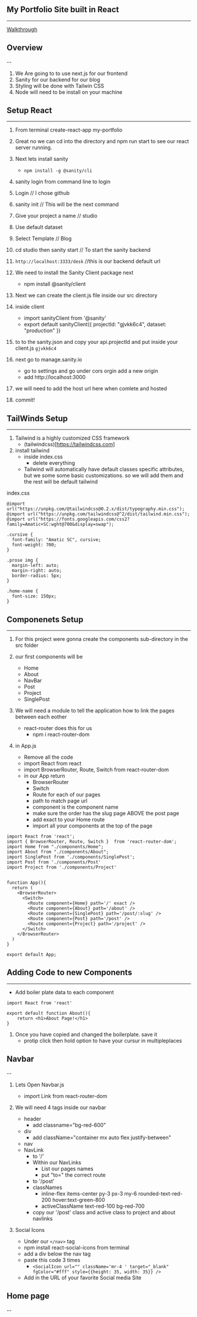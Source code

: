 ## My Portfolio Site built in React
---

[Walkthrough](https://www.youtube.com/watch?v=NO7_jgzVgbc)

## Overview
--

1. We Are going to to use next.js for our frontend
2. Sanity for our backend for our blog
3. Styling will be done with Tailwin CSS
4. Node will need to be install on your machine

## Setup React
---

1. From terminal create-react-app my-portfolio
2. Great no we can cd into the directory and npm run start to see our react server running.
3. Next lets install sanity
    - ``npm install -g @sanity/cli``
4. sanity login from command line to login
5. Login // I chose github
6. sanity init // This will be the next command
7. Give your project a name // studio
8. Use default dataset
9. Select Template // Blog
10. cd studio then sanity start // To start the sanity backend
11. ``http://localhost:3333/desk`` //this is our backend default url


12. We need to install the Sanity Client package next 
    - npm install @sanity/client

13. Next we can create the client.js file inside our src directory
14. inside client
    - import sanityClient from '@sanity'
    - export default sanityClient({
    projectId: "gjvkk6c4",
    dataset: "production"
})
15. to to the sanity.json and copy your api.projectId and put inside your client.js ``gjvkk6c4``
16. next go to manage.sanity.io
    - go to settings and go under cors orgin add a new origin
    - add http://localhost:3000
17. we will need to add the host url here when comlete and hosted
18. commit!

## TailWinds Setup
---

1. Tailwind is a highly customized CSS framework
    - (tailwindcss)[https://tailwindcss.com]
2. install tailwind
    - inside index.css 
        - delete everything
    - Tailwind will automatically have default classes specific attributes, but we some some basic customizations. so we will add them and the rest will be default tailwind

 index.css   
```
@import url("https://unpkg.com/@tailwindcss@0.2.x/dist/typography.min.css");
@import url("https://unpkg.com/tailwindcss@^2/dist/tailwind.min.css");
@import url("https://fonts.googleapis.com/css2?family=Amatic+SC:wght@700&display=swap");

.cursive {
  font-family: "Amatic SC", cursive;
  font-weight: 700;
}

.prose img {
  margin-left: auto;
  margin-right: auto;
  border-radius: 5px;
}

.home-name {
  font-size: 150px;
}
```


## Componenets Setup
---

1. For this project were gonna create the components sub-directory in the src folder
2. our first components will be
    - Home
    - About
    - NavBar
    - Post
    - Project
    - SinglePost

3. We will need a module to tell the application how to link the pages between each eother
    - react-router does this for us
        - npm i react-router-dom

4. in App.js
    - Remove all the code
    - import React from react
    - import BrowserRouter, Route, Switch from react-router-dom
    - in our App return
        - BrowserRouter
        - Switch
        - Route for each of our pages
        - path to match page url
        - component is the component name
        - make sure the order has the slug page ABOVE the post page
        - add exact to your Home route
        - import all your components at the top of the page

```
import React from 'react';
import { BrowserRouter, Route, Switch }  from 'react-router-dom';
import Home from "./components/Home";
import About from "./components/About";
import SinglePost from './components/SinglePost';
import Post from './components/Post'
import Project from './components/Project'


function App(){
  return (
    <BrowserRouter>
      <Switch>
        <Route component={Home} path='/' exact />
        <Route component={About} path='/about' />
        <Route component={SinglePost} path='/post/:slug' />
        <Route component={Post} path='/post' />
        <Route component={Project} path='/project' />
      </Switch>
    </BrowserRouter>
  )
}

export default App;
```


## Adding Code to new Components
---

- Add boiler plate data to each component

```
import React from 'react'

export default function About(){
    return <h1>About Page!</h1>
}
```

1. Once you have copied and changed the boilerplate. save it
    * protip click then hold option to have your cursur in multipleplaces


## Navbar
--

1. Lets Open Navbar.js
    - import Link from react-router-dom

2. We will need 4 tags inside our navbar
    - header
        - add classname="bg-red-600"
    - div
        - add className="container mx auto flex justify-between"
    - nav
    - NavLink
        - to '/'
        - Within our NavLinks
            - List our pages names
            - put "to=" the correct route
        - to '/post'
        - classNames
            - inline-flex items-center py-3 px-3 my-6 rounded-text-red-200 hover:text-green-800
            - activeClassName text-red-100 bg-red-700
        - copy our '/post' class and active class to project and about navlinks

3. Social Icons
    - Under our ``</nav>`` tag
    - npm install react-social-icons from terminal
    - add a div below the nav tag
    - paste this code 3 times
        - ``<SocialIcon url="" className='mr-4 ' target="_blank" fgColor="#fff" style={{height: 35, width: 35}} />``
    - Add in the URL of your favorite Social media Site


## Home page
--
